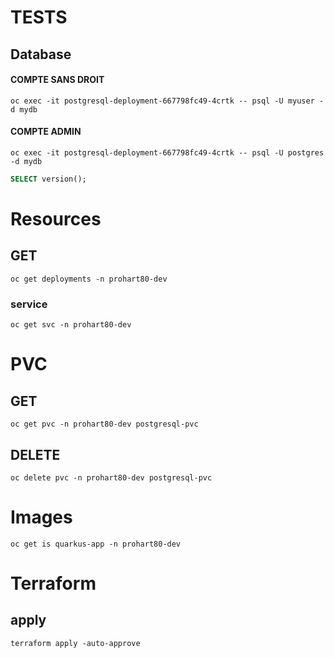 # TESTS
## Database
#### COMPTE SANS DROIT
```shell
oc exec -it postgresql-deployment-667798fc49-4crtk -- psql -U myuser -d mydb
```
#### COMPTE ADMIN
```shell
oc exec -it postgresql-deployment-667798fc49-4crtk -- psql -U postgres -d mydb
```
```sql
SELECT version();
```
# Resources
## GET
```shell
oc get deployments -n prohart80-dev
```
### service
```shell
oc get svc -n prohart80-dev
```
# PVC
## GET
```shell
oc get pvc -n prohart80-dev postgresql-pvc
```
## DELETE
```shell
oc delete pvc -n prohart80-dev postgresql-pvc
```
# Images
```shell
oc get is quarkus-app -n prohart80-dev
```
# Terraform
## apply
```shell
terraform apply -auto-approve
```